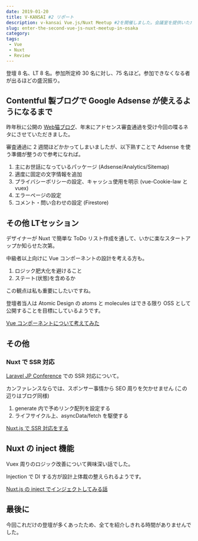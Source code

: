 ```yaml
---
date: 2019-01-20
title: V-KANSAI #2 リポート
description: v-kansai Vue.js/Nuxt Meetup #2を開催しました。会議室を提供いただいたアイル株式会社様、この度はありがとうございます！
slug: enter-the-second-vue-js-nuxt-meetup-in-osaka
category: 
tags: 
 - Vue
 - Nuxt
 - Review
---
```


登壇 8 名、LT 8 名。参加所定枠 30 名に対し、75 名ほど。参加できなくなる者が出るほどの盛況振り。

## Contentful 製ブログで Google Adsense が使えるようになるまで

昨年秋に公開の [Web猫ブログ](https://webneko.info/)、年末にアドセンス審査通過を受け今回の喋るネタにさせていただきました。

審査通過に 2 週間ほどかかってしまいましたが、以下熟すことで Adsense を使う準備が整うので参考になれば。

1. 主にお世話になっているパッケージ (Adsense/Analytics/Sitemap)
2. 適度に固定の文字情報を追加
3. プライバシーポリシーの設定、キャッシュ使用を明示 (vue-Cookie-law と vuex)
4. エラーページの設定
5. コメント・問い合わせの設定 (Firestore)

## その他 LTセッション

デザイナーが Nuxt で簡単な ToDo リスト作成を通して、いかに楽なスタートアップか知らせた次第。

中級者以上向けに Vue コンポーネントの設計を考える方も。

1. ロジック肥大化を避けること
2. ステート(状態)を含めるか

この観点は私も重要にしたいですね。

登壇者当人は Atomic Design の atoms と molecules はできる限り OSS として公開することを目標にしているようです。

<a class="link-preview" href="https://speakerdeck.com/uhck/vuekonhonentonituitekao-etemita">Vue コンポーネントについて考えてみた</a>

## その他

### Nuxt で SSR 対応

[Laravel JP Conference](https://conference2019.laravel.jp/) での SSR 対応について。

カンファレンスならでは、スポンサー事情から SEO 周りを欠かせません (この辺りはブログ同様)

1. generate 内で予めリンク配列を設定する
2. ライフサイクル上、asyncData/fetch を駆使する

<a class="link-preview" href="https://speakerdeck.com/sshono1210/nuxt-dot-js-de-ssr-dui-ying-suru">Nuxt.js で SSR 対応をする</a>

## Nuxt の inject 機能

Vuex 周りのロジック改善について興味深い話でした。

Injection で DI する方が設計上体裁の整えられるようです。

<a class="link-preview" href="https://speakerdeck.com/kenfdev/nuxt-dot-jsfalseinjectdeinziekutositemiruhua">Nuxt.js の inject でインジェクトしてみる話</a>

## 最後に

今回これだけの登壇が多くあったため、全てを紹介しきれる時間がありませんでした。
